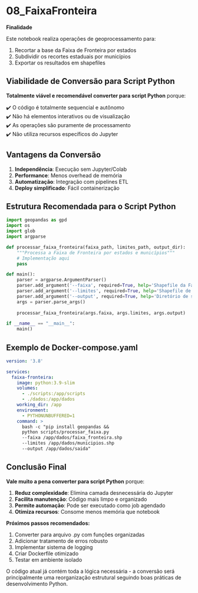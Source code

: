 # 08_FaixaFronteira

**Finalidade**

Este notebook realiza operações de geoprocessamento para:

1. Recortar a base da Faixa de Fronteira por estados
2. Subdividir os recortes estaduais por municípios
3. Exportar os resultados em shapefiles

## Viabilidade de Conversão para Script Python

**Totalmente viável e recomendável converter para script Python** porque:

✔️ O código é totalmente sequencial e autônomo  
✔️ Não há elementos interativos ou de visualização  
✔️ As operações são puramente de processamento  
✔️ Não utiliza recursos específicos do Jupyter  

## Vantagens da Conversão

1. **Independência**: Execução sem Jupyter/Colab
2. **Performance**: Menos overhead de memória
3. **Automatização**: Integração com pipelines ETL
4. **Deploy simplificado**: Fácil containerização

## Estrutura Recomendada para o Script Python

```python
import geopandas as gpd
import os
import glob
import argparse

def processar_faixa_fronteira(faixa_path, limites_path, output_dir):
    """Processa a Faixa de Fronteira por estados e municípios"""
    # Implementação aqui
    pass

def main():
    parser = argparse.ArgumentParser()
    parser.add_argument('--faixa', required=True, help='Shapefile da Faixa de Fronteira')
    parser.add_argument('--limites', required=True, help='Shapefile de municípios')
    parser.add_argument('--output', required=True, help='Diretório de saída')
    args = parser.parse_args()
    
    processar_faixa_fronteira(args.faixa, args.limites, args.output)

if __name__ == "__main__":
    main()
```

## Exemplo de Docker-compose.yaml

```yaml
version: '3.8'

services:
  faixa-fronteira:
    image: python:3.9-slim
    volumes:
      - ./scripts:/app/scripts
      - ./dados:/app/dados
    working_dir: /app
    environment:
      - PYTHONUNBUFFERED=1
    command: >
      bash -c "pip install geopandas && 
      python scripts/processar_faixa.py 
      --faixa /app/dados/faixa_fronteira.shp 
      --limites /app/dados/municipios.shp 
      --output /app/dados/saida"
```

## Conclusão Final

**Vale muito a pena converter para script Python** porque:

1. **Reduz complexidade**: Elimina camada desnecessária do Jupyter
2. **Facilita manutenção**: Código mais limpo e organizado
3. **Permite automação**: Pode ser executado como job agendado
4. **Otimiza recursos**: Consome menos memória que notebook

**Próximos passos recomendados:**

1. Converter para arquivo .py com funções organizadas
2. Adicionar tratamento de erros robusto
3. Implementar sistema de logging
4. Criar Dockerfile otimizado
5. Testar em ambiente isolado

O código atual já contém toda a lógica necessária - a conversão será principalmente uma reorganização estrutural seguindo boas práticas de desenvolvimento Python.
